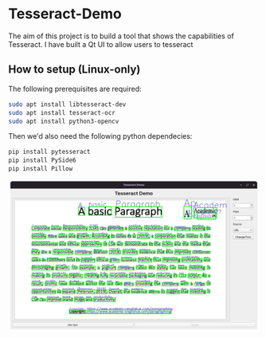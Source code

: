 
# Tesseract-Demo

The aim of this project is to build a tool that shows the capabilities of Tesseract. I have built a Qt UI to allow users to tesseract


## How to setup (Linux-only)

The following prerequisites are required:

```bash
sudo apt install libtesseract-dev
sudo apt install tesseract-ocr
sudo apt install python3-opencv
```

Then we'd also need the following python dependecies:

```bash
pip install pytesseract
pip install PySide6
pip install Pillow
```

![alt text](https://github.com/KodinGuy08/Tesseract-Demo/blob/main/images/demo.png?raw=true)
